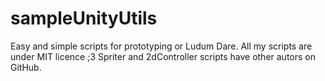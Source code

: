 # sampleUnityUtils
Easy and simple scripts for prototyping or Ludum Dare.
All my scripts are under MIT licence ;3
Spriter and 2dController scripts have other autors on GitHub.    
